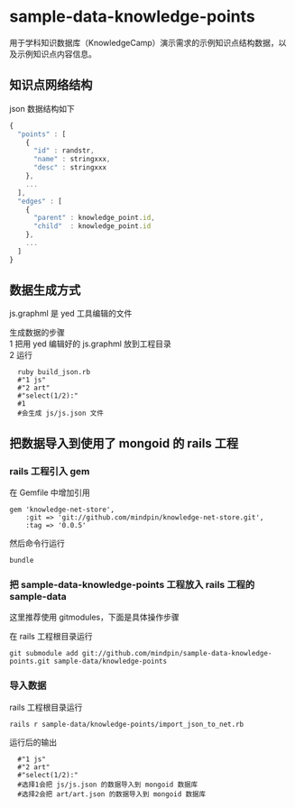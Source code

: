 sample-data-knowledge-points
============================

用于学科知识数据库（KnowledgeCamp）演示需求的示例知识点结构数据，以及示例知识点内容信息。

## 知识点网络结构

json 数据结构如下
```javascript
{
  "points" : [
    {
      "id" : randstr,
      "name" : stringxxx,
      "desc" : stringxxx
    },
    ...
  ],
  "edges" : [
    {
      "parent" : knowledge_point.id,
      "child"  : knowledge_point.id
    },
    ...
  ]
}
```

## 数据生成方式

js.graphml 是 yed 工具编辑的文件

生成数据的步骤<br>
1 把用 yed 编辑好的 js.graphml 放到工程目录<br>
2 运行
```
  ruby build_json.rb
  #"1 js"
  #"2 art"
  #"select(1/2):"
  #1
  #会生成 js/js.json 文件
```


## 把数据导入到使用了 mongoid 的 rails 工程

### rails 工程引入 gem

在 Gemfile 中增加引用
```
gem 'knowledge-net-store',
    :git => 'git://github.com/mindpin/knowledge-net-store.git',
    :tag => '0.0.5'
```

然后命令行运行
```
bundle
```

### 把 sample-data-knowledge-points 工程放入 rails 工程的 sample-data

这里推荐使用 gitmodules，下面是具体操作步骤

在 rails 工程根目录运行
```
git submodule add git://github.com/mindpin/sample-data-knowledge-points.git sample-data/knowledge-points
```

### 导入数据

rails 工程根目录运行
```
rails r sample-data/knowledge-points/import_json_to_net.rb 
```

运行后的输出
```
  #"1 js"
  #"2 art"
  #"select(1/2):"
  #选择1会把 js/js.json 的数据导入到 mongoid 数据库
  #选择2会把 art/art.json 的数据导入到 mongoid 数据库
```
